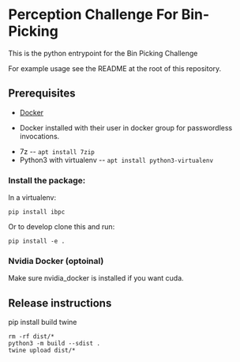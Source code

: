 # Perception Challenge For Bin-Picking

This is the python entrypoint for the Bin Picking Challenge

For example usage see the README at the root of this repository.


## Prerequisites

- [Docker](https://docs.docker.com/)
 * Docker installed with their user in docker group for passwordless invocations.
- 7z -- `apt install 7zip`
- Python3 with virtualenv  -- `apt install python3-virtualenv`


### Install the package:

In a virtualenv:

`pip install ibpc`

Or to develop clone this and run: 

`pip install -e .`


### Nvidia Docker (optoinal)
Make sure nvidia_docker is installed if you want cuda.

## Release instructions

pip install build twine

```
rm -rf dist/*
python3 -m build --sdist .
twine upload dist/*
```
